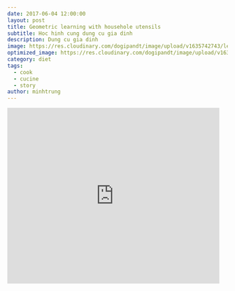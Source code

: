 ```yaml
---
date: 2017-06-04 12:00:00
layout: post
title: Geometric learning with househole utensils
subtitle: Hoc hinh cung dung cu gia dinh
description: Dung cu gia dinh
image: https://res.cloudinary.com/dogipandt/image/upload/v1635742743/learn-geometry-with-househole-articles_rk5vgq.png
optimized_image: https://res.cloudinary.com/dogipandt/image/upload/v1635742743/learn-geometry-with-househole-articles_rk5vgq.png
category: diet
tags:
  - cook
  - cucine
  - story
author: minhtrung
---
```


<iframe src="https://scratch.mit.edu/projects/566387030/embed" allowtransparency="true" width="485" height="402" frameborder="0" scrolling="no" allowfullscreen></iframe>